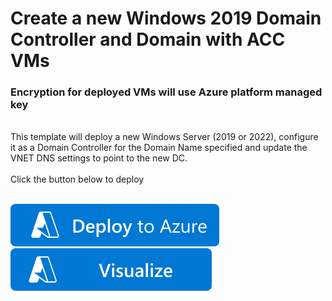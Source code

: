 # Create a new Windows 2019 Domain Controller and Domain with ACC VMs
###  Encryption for deployed VMs will use Azure platform managed key
</br>
This template will deploy a new Windows Server (2019 or 2022), configure it as a Domain Controller for the Domain Name specified and update the VNET DNS settings to point to the new DC.
</br></br>
Click the button below to deploy
</br></br>

[![Deploy To Azure](https://raw.githubusercontent.com/Azure/azure-quickstart-templates/master/1-CONTRIBUTION-GUIDE/images/deploytoazure.svg?sanitize=true)](https://portal.azure.com/#create/Microsoft.Template/uri/https%3A%2F%2Fraw.githubusercontent.com%2Fcocallaw%2FAzConfidentialCompute-Lab%2Fmain%2F01-New-Domain-Single-DC%2FPlatform-Key%2Fazuredeploy.json)  [![Visualize](https://raw.githubusercontent.com/Azure/azure-quickstart-templates/master/1-CONTRIBUTION-GUIDE/images/visualizebutton.svg?sanitize=true)](http://armviz.io/#/?load=https%3A%2F%2Fraw.githubusercontent.com%2Fcocallaw%2FAzConfidentialCompute-Lab%2Fmain%2F01-New-Domain-Single-DC%2FPlatform-Key%2Fazuredeploy.json)
